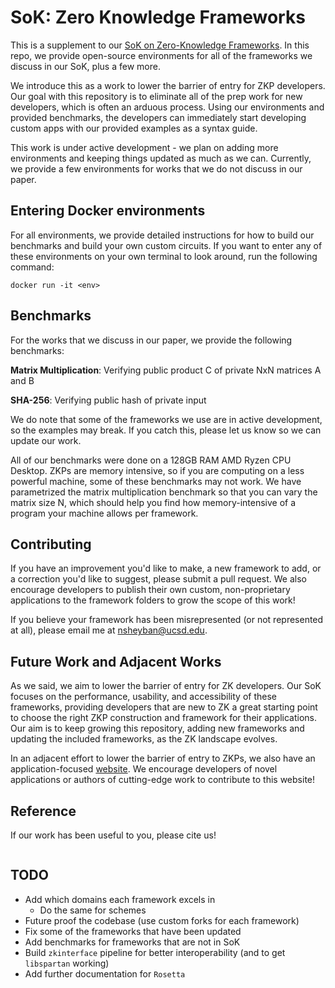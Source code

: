 # SoK: Zero Knowledge Frameworks

This is a supplement to our [SoK on Zero-Knowledge Frameworks](). In this repo, we provide open-source environments for all of the frameworks we discuss in our SoK, plus a few more.

We introduce this as a work to lower the barrier of entry for ZKP developers. Our goal with this repository is to eliminate all of the prep work for new developers, which is often an arduous process. Using our environments and provided benchmarks, the developers can immediately start developing custom apps with our provided examples as a syntax guide.

This work is under active development - we plan on adding more environments and keeping things updated as much as we can. Currently, we provide a few environments for works that we do not discuss in our paper.

## Entering Docker environments

For all environments, we provide detailed instructions for how to build our benchmarks and build your own custom circuits. If you want to enter any of these environments on your own terminal to look around, run the following command:
```
docker run -it <env>
```

## Benchmarks
For the works that we discuss in our paper, we provide the following benchmarks:

**Matrix Multiplication**: Verifying public product C of private NxN matrices A and B

**SHA-256**: Verifying public hash of private input

We do note that some of the frameworks we use are in active development, so the examples may break. If you catch this, please let us know so we can update our work.

All of our benchmarks were done on a 128GB RAM AMD Ryzen CPU Desktop. ZKPs are memory intensive, so if you are computing on a less powerful machine, some of these benchmarks may not work. We have parametrized the matrix multiplication benchmark so that you can vary the matrix size N, which should help you find how memory-intensive of a program your machine allows per framework.

## Contributing
If you have an improvement you'd like to make, a new framework to add, or a correction you'd like to suggest, please submit a pull request. We also encourage developers to publish their own custom, non-proprietary applications to the framework folders to grow the scope of this work!

If you believe your framework has been misrepresented (or not represented at all), please email me at [nsheyban@ucsd.edu](mailto:nsheyban@ucsd.edu).

## Future Work and Adjacent Works

As we said, we aim to lower the barrier of entry for ZK developers. Our SoK focuses on the performance, usability, and accessibility of these frameworks, providing developers that are new to ZK a great starting point to choose the right ZKP construction and framework for their applications. Our aim is to keep growing this repository, adding new frameworks and updating the included frameworks, as the ZK landscape evolves.

In an adjacent effort to lower the barrier of entry to ZKPs, we also have an application-focused [website](https://practical-zk.github.io). We encourage developers of novel applications or authors of cutting-edge work to contribute to this website!

## Reference
If our work has been useful to you, please cite us!
```

```

## TODO
- Add which domains each framework excels in
    - Do the same for schemes
- Future proof the codebase (use custom forks for each framework)
- Fix some of the frameworks that have been updated
- Add benchmarks for frameworks that are not in SoK
- Build `zkinterface` pipeline for better interoperability (and to get `libspartan` working)
- Add further documentation for `Rosetta`

